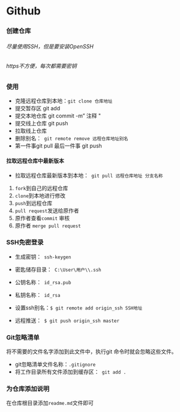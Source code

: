 # Github

### 创建仓库

######                 尽量使用SSH，但是要安装OpenSSH

###### https不方便，每次都需要密钥

### 使用

- 克隆远程仓库到本地：`git clone 仓库地址`
- 提交暂存区 git add 
- 提交本地仓库 git commit -m”   注释  "
- 提交线上仓库 git push
- 拉取线上仓库
- 删除别名：` git remote remove 远程仓库地址别名`
- 第一件事git pull  最后一件事 git push

#### 拉取远程仓库中最新版本

- 拉取远程仓库最新版本到本地：` git pull 远程仓库地址 分支名称`

1. `fork`到自己的远程仓库
2. `clone`到本地进行修改
3. `push`到远程仓库
4. `pull request`发送给原作者
5. 原作者查看`commit` 审核
6. 原作者 `merge pull request`

### SSH免密登录

+ 生成密钥：` ssh-keygen`

+ 密匙储存目录：` C:\User\用户\\.ssh`

+ 公钥名称：` id_rsa.pub`

+ 私钥名称：` id_rsa`

+ 设置ssh别名：`$ git remote add origin_ssh SSH地址`

+ 远程推送：` $ git push origin_ssh master`

### Git忽略清单

将不需要的文件名字添加到此文件中，执行git 命令时就会忽略这些文件。

- git忽略清单文件名称：`.gitignore`
- 将工作目录所有文件添加到缓存区：` git add .`

### 为仓库添加说明

在仓库根目录添加`readme.md`文件即可
